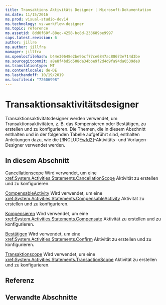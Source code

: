 ```yaml
---
title: Transaktions Aktivitäts Designer | Microsoft-Dokumentation
ms.date: 11/15/2016
ms.prod: visual-studio-dev14
ms.technology: vs-workflow-designer
ms.topic: reference
ms.assetid: 8dd0f60f-88ec-4258-bc8d-233689be9997
caps.latest.revision: 6
author: jillre
ms.author: jillfra
manager: jillfra
ms.openlocfilehash: b44e30648e2be9bcf77ce6847ac88673e714d3be
ms.sourcegitcommit: a8e8f4bd5d508da34bbe9f2d4d9fa94da0539de0
ms.translationtype: MT
ms.contentlocale: de-DE
ms.lasthandoff: 10/19/2019
ms.locfileid: "72606998"
---
```

# <a name="transaction-activity-designers"></a>Transaktionsaktivitätsdesigner
Transaktionsaktivitätsdesigner werden verwendet, um Transaktionsaktivitäten, z. B. das Kompensieren oder Bestätigen, zu erstellen und zu konfigurieren. Die Themen, die in diesem Abschnitt enthalten und in der folgenden Tabelle aufgeführt sind, enthalten Anleitungen dazu, wie die [!INCLUDE[wfd2](../includes/wfd2-md.md)]-Aktivitäts- und Vorlagen-Designer verwendet werden.

## <a name="in-this-section"></a>In diesem Abschnitt
 [Cancellationscope](../workflow-designer/cancellationscope-activity-designer.md) Wird verwendet, um eine <xref:System.Activities.Statements.CancellationScope> Aktivität zu erstellen und zu konfigurieren.

 [CompensableActivity](../workflow-designer/compensableactivity-activity-designer.md) Wird verwendet, um eine <xref:System.Activities.Statements.CompensableActivity> Aktivität zu erstellen und zu konfigurieren.

 [Kompensieren](../workflow-designer/compensate-activity-designer.md) Wird verwendet, um eine <xref:System.Activities.Statements.Compensate> Aktivität zu erstellen und zu konfigurieren.

 [Bestätigen](../workflow-designer/confirm-activity-designer.md) Wird verwendet, um eine <xref:System.Activities.Statements.Confirm> Aktivität zu erstellen und zu konfigurieren.

 [Transaktionscope](../workflow-designer/transactionscope-activity-designer.md) Wird verwendet, um eine <xref:System.Activities.Statements.TransactionScope> Aktivität zu erstellen und zu konfigurieren.

## <a name="reference"></a>Referenz

## <a name="related-sections"></a>Verwandte Abschnitte